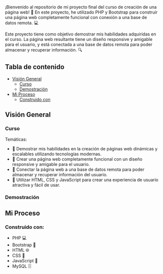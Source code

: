 ¡Bienvenido al repositorio de mi proyecto final del curso de creación de una página web! 🚀 En este proyecto, he utilizado PHP y Bootstrap para construir una página web completamente funcional con conexión a una base de datos remota. 💻

Este proyecto tiene como objetivo demostrar mis habilidades adquiridas en el curso. La página web resultante tiene un diseño responsive y amigable para el usuario, y está conectada a una base de datos remota para poder almacenar y recuperar información. 🔍

## Tabla de contenido

-   [Visión General](#visión-general)
    -   [Curso](#curso)
    -   [Demostración](#demostración)
-   [Mi Proceso](#mi-proceso)
    -   [Construido con](#construido-con)

## Visión General

### Curso

Temáticas:
- 🎯 Demostrar mis habilidades en la creación de páginas web dinámicas y escalables utilizando tecnologías modernas.
- 🎯 Crear una página web completamente funcional con un diseño responsive y amigable para el usuario.
- 🎯 Conectar la página web a una base de datos remota para poder almacenar y recuperar información del usuario.
- 🎯 Utilizar HTML, CSS y JavaScript para crear una experiencia de usuario atractiva y fácil de usar.

### Demostración



## Mi Proceso

### Construido con:
- PHP 💻
- Bootstrap 🎨
- HTML 🌐
- CSS 🎨
- JavaScript 🌟
- MySQL 🗄️


